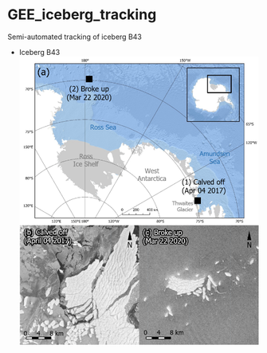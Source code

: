 # GEE_iceberg_tracking
Semi-automated tracking of iceberg B43

- Iceberg B43
![](/images/Figure1_2.png)
